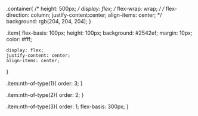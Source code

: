 .container{
    /* height: 500px; */
    display: flex;
    /* flex-wrap: wrap; */
    /* flex-direction: column;
    justify-content:center;
    align-items: center; */
    background: rgb(204, 204, 204);
}

.item{
    flex-basis: 100px;
    height: 100px;
    background: #2542ef;
    margin: 10px;
    color: #fff;

    display: flex;
    justify-content: center;
    align-items: center;

}



.item:nth-of-type(1){
    order: 3;
}

.item:nth-of-type(2){
    order: 2;
}

.item:nth-of-type(3){
    order: 1;
    flex-basis: 300px;
} 